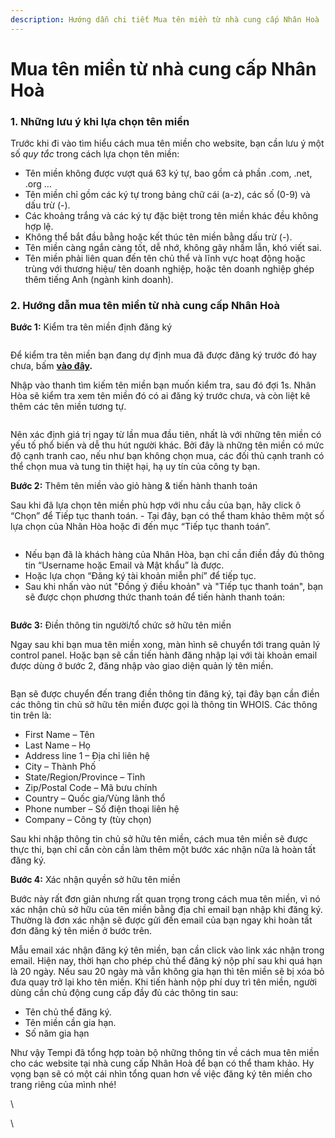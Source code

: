 ```yaml
---
description: Hướng dẫn chi tiết Mua tên miền từ nhà cung cấp Nhân Hoà
---
```


# Mua tên miền từ nhà cung cấp Nhân Hoà

### 1. Những lưu ý khi lựa chọn tên miền

Trước khi đi vào tìm hiểu cách mua tên miền cho website, bạn cần lưu ý một số _quy tắc_ trong cách lựa chọn tên miền:

* Tên miền không được vượt quá 63 ký tự, bao gồm cả phần .com, .net, .org …
* Tên miền chỉ gồm các ký tự trong bảng chữ cái (a-z), các số (0-9) và dấu trừ (-).
* Các khoảng trắng và các ký tự đặc biệt trong tên miền khác đều không hợp lệ.
* Không thể bắt đầu bằng hoặc kết thúc tên miền bằng dấu trừ (-).
* Tên miền càng ngắn càng tốt, dễ nhớ, không gây nhầm lẫn, khó viết sai.
* Tên miền phải liên quan đến tên chủ thể và lĩnh vực hoạt động hoặc trùng với thương hiệu/ tên doanh nghiệp, hoặc tên doanh nghiệp ghép thêm tiếng Anh (ngành kinh doanh).

### 2. Hướng dẫn mua tên miền từ nhà cung cấp Nhân Hoà

**Bước 1:** Kiểm tra tên miền định đăng ký

<figure><img src="https://lh3.googleusercontent.com/vTzhU_bwBc7jzUgHBIbxphSbDoDbkBl09z9gX_uYz0emRYJ76hDep9xY-IyvU5Yuxiyr1k6hwO_DU0CEsPRO75Bgs5_T_p7t=w2048" alt=""><figcaption></figcaption></figure>

Để kiểm tra tên miền bạn đang dự định mua đã được đăng ký trước đó hay chưa, bấm [**vào đây**](https://nhanhoa.com/ten-mien.html)**.**

Nhập vào thanh tìm kiếm tên miền bạn muốn kiểm tra, sau đó đợi 1s. Nhân Hòa sẽ kiểm tra xem tên miền đó có ai đăng ký trước chưa, và còn liệt kê thêm các tên miền tương tự.&#x20;

<figure><img src="https://lh3.googleusercontent.com/gfX6-4Su2lNk14By7eKtaPUKCYkWnC4TgLPRl4jw10hyk4xGmoeWCV3zB5VWjMNbYDtERXxkn1tWPpD8FGLivDRUWYoRCfDR=w2048" alt=""><figcaption></figcaption></figure>

Nên xác định giá trị ngay từ lần mua đầu tiên, nhất là với những tên miền có yếu tố phổ biến và dễ thu hút người khác. Bởi đây là những tên miền có mức độ cạnh tranh cao, nếu như bạn không chọn mua, các đối thủ cạnh tranh có thể chọn mua và tung tin thiệt hại, hạ uy tín của công ty bạn.

**Bước 2:** Thêm tên miền vào giỏ hàng & tiến hành thanh toán

Sau khi đã lựa chọn tên miền phù hợp với nhu cầu của bạn, hãy click ô “Chọn” để Tiếp tục thanh toán. - Tại đây, bạn có thể tham khảo thêm một số lựa chọn của Nhân Hòa hoặc đi đến mục “Tiếp tục thanh toán”.

<figure><img src="https://lh3.googleusercontent.com/4e_ZFjwaO8BnPgT3LVhLs5HAE6_BlVrq55bRaik0lTdZh2synqgwS2mHHKKuUbMbT-wZwtNlencrBxQsZsphAIplIo6dmt8=w2048" alt=""><figcaption></figcaption></figure>

* Nếu bạn đã là khách hàng của Nhân Hòa, bạn chỉ cần điền đầy đủ thông tin “Username hoặc Email và Mật khẩu” là được.
* Hoặc lựa chọn “Đăng ký tài khoản miễn phí” để tiếp tục.
* Sau khi nhấn vào nút "Đồng ý điều khoản" và "Tiếp tục thanh toán", bạn sẽ được chọn phương thức thanh toán để tiến hành thanh toán:&#x20;

<figure><img src="https://lh3.googleusercontent.com/EWcvkvLwdjne06N66A5-LiP57To057F_SP-mJuhj3OUmvK23XR5TacwtpcQOqspVuoNwUuyA0j7wGYQzuOdBYFVbU_VwIkj3=w2048" alt=""><figcaption></figcaption></figure>

**Bước 3:** Điền thông tin người/tổ chức sở hữu tên miền

Ngay sau khi bạn mua tên miền xong, màn hình sẽ chuyển tới trang quản lý control panel. Hoặc bạn sẽ cần tiến hành đăng nhập lại với tài khoản email được dùng ở bước 2, đăng nhập vào giao diện quản lý tên miền.

<figure><img src="https://lh3.googleusercontent.com/4tqGz4juVUiqUMHYBneqWNSPutmswkfoixq7WXpf8xa2LqLewN47hat-kOTyoeVymkJuzkFifk_B7Nf7br0SaNVsKdX58Mg=w2048" alt=""><figcaption></figcaption></figure>

Bạn sẽ được chuyển đến trang điền thông tin đăng ký, tại đây bạn cần điền các thông tin chủ sở hữu tên miền được gọi là thông tin WHOIS. Các thông tin trên là:

* First Name – Tên
* Last Name – Họ
* Address line 1 – Địa chỉ liên hệ
* City – Thành Phố
* State/Region/Province – Tỉnh
* Zip/Postal Code – Mã bưu chính
* Country – Quốc gia/Vùng lãnh thổ
* Phone number – Số điện thoại liên hệ
* Company – Công ty (tùy chọn)

Sau khi nhập thông tin chủ sở hữu tên miền, cách mua tên miền sẽ được thực thi, bạn chỉ cần còn cần làm thêm một bước xác nhận nữa là hoàn tất đăng ký. \
&#x20;

**Bước 4:** Xác nhận quyền sở hữu tên miền

Bước này rất đơn giản nhưng rất quan trọng trong cách mua tên miền, vì nó xác nhận chủ sở hữu của tên miền bằng địa chỉ email bạn nhập khi đăng ký. Thường là đơn xác nhận sẽ được gửi đến email của bạn ngay khi hoàn tất đơn đăng ký tên miền ở bước trên.

Mẫu email xác nhận đăng ký tên miền, bạn cần click vào link xác nhận trong email. Hiện nay, thời hạn cho phép chủ thể đăng ký nộp phí sau khi quá hạn là 20 ngày. Nếu sau 20 ngày mà vẫn không gia hạn thì tên miền sẽ bị xóa bỏ đưa quay trở lại kho tên miền. Khi tiến hành nộp phí duy trì tên miền, người dùng cần chủ động cung cấp đầy đủ các thông tin sau:

* Tên chủ thể đăng ký.
* Tên miền cần gia hạn.
* Số năm gia hạn

Như vậy Tempi đã tổng hợp toàn bộ những thông tin về cách mua tên miền cho các website tại nhà cung cấp Nhân Hoà để bạn có thể tham khảo. Hy vọng bạn sẽ có một cái nhìn tổng quan hơn về việc đăng ký tên miền cho trang riêng của mình nhé!

\


\
